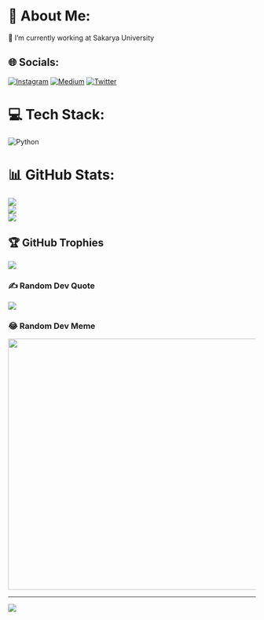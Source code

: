 # 💫 About Me:
🔭 I’m currently working at Sakarya University<br>


## 🌐 Socials:
[![Instagram](https://img.shields.io/badge/Instagram-%23E4405F.svg?logo=Instagram&logoColor=white)](https://instagram.com/oguzhari) [![Medium](https://img.shields.io/badge/Medium-12100E?logo=medium&logoColor=white)](https://medium.com/@oguzhari) [![Twitter](https://img.shields.io/badge/Twitter-%231DA1F2.svg?logo=Twitter&logoColor=white)](https://twitter.com/oguzhari) 

# 💻 Tech Stack:
![Python](https://img.shields.io/badge/python-3670A0?style=flat-square&logo=python&logoColor=ffdd54)
# 📊 GitHub Stats:
![](https://github-readme-stats.vercel.app/api?username=oguzhari&theme=dark&hide_border=false&include_all_commits=true&count_private=true)<br/>
![](https://github-readme-streak-stats.herokuapp.com/?user=oguzhari&theme=dark&hide_border=false)<br/>
![](https://github-readme-stats.vercel.app/api/top-langs/?username=oguzhari&theme=dark&hide_border=false&include_all_commits=true&count_private=true&layout=compact)

## 🏆 GitHub Trophies
![](https://github-profile-trophy.vercel.app/?username=oguzhari&theme=radical&no-frame=false&no-bg=true&margin-w=4)

### ✍️ Random Dev Quote
![](https://quotes-github-readme.vercel.app/api?type=horizontal&theme=radical)

### 😂 Random Dev Meme
<img src="https://random-memer.herokuapp.com/" width="512px"/>

---
[![](https://visitcount.itsvg.in/api?id=oguzhari&icon=0&color=0)](https://visitcount.itsvg.in)
